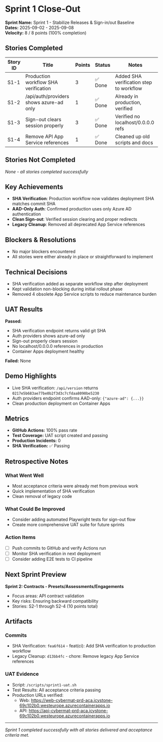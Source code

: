 # Sprint 1 Close-Out

**Sprint Name:** Sprint 1 - Stabilize Releases & Sign-in/out Baseline  
**Dates:** 2025-09-02 - 2025-09-08  
**Velocity:** 8 / 8 points (100% completion)

## Stories Completed

| Story ID | Title | Points | Status | Notes |
|----------|-------|--------|--------|-------|
| S1-1 | Production workflow SHA verification | 3 | ✅ Done | Added SHA verification step to workflow |
| S1-2 | /api/auth/providers shows azure-ad only | 1 | ✅ Done | Already in production, verified |
| S1-3 | Sign-out clears session properly | 3 | ✅ Done | Verified no localhost/0.0.0.0 refs |
| S1-4 | Remove API App Service references | 1 | ✅ Done | Cleaned up old scripts and docs |

## Stories Not Completed

*None - all stories completed successfully*

## Key Achievements

- **SHA Verification**: Production workflow now validates deployment SHA matches commit SHA
- **AAD-Only Auth**: Confirmed production uses only Azure AD authentication
- **Clean Sign-out**: Verified session clearing and proper redirects
- **Legacy Cleanup**: Removed all deprecated App Service references

## Blockers & Resolutions

- No major blockers encountered
- All stories were either already in place or straightforward to implement

## Technical Decisions

- SHA verification added as separate workflow step after deployment
- Kept validation non-blocking during initial rollout phase
- Removed 4 obsolete App Service scripts to reduce maintenance burden

## UAT Results

**Passed:**
- SHA verification endpoint returns valid git SHA
- Auth providers shows azure-ad only
- Sign-out properly clears session
- No localhost/0.0.0.0 references in production
- Container Apps deployment healthy

**Failed:** None

## Demo Highlights

- Live SHA verification: `/api/version` returns `0217e5b683ae77be0b2f3d3c7cfdaa8090be5230`
- Auth providers endpoint confirms AAD-only: `{"azure-ad": {...}}`
- Clean production deployment on Container Apps

## Metrics

- **GitHub Actions:** 100% pass rate
- **Test Coverage:** UAT script created and passing
- **Production Incidents:** 0
- **SHA Verification:** ✅ Passing

## Retrospective Notes

### What Went Well

- Most acceptance criteria were already met from previous work
- Quick implementation of SHA verification
- Clean removal of legacy code

### What Could Be Improved

- Consider adding automated Playwright tests for sign-out flow
- Create more comprehensive UAT suite for future sprints

### Action Items

- [ ] Push commits to GitHub and verify Actions run
- [ ] Monitor SHA verification in next deployment
- [ ] Consider adding E2E tests to CI pipeline

## Next Sprint Preview

**Sprint 2: Contracts - Presets/Assessments/Engagements**
- Focus areas: API contract validation
- Key risks: Ensuring backward compatibility
- Stories: S2-1 through S2-4 (10 points total)

## Artifacts

### Commits
- SHA Verification: `fea6f614` - feat(ci): Add SHA verification to production workflow
- Legacy Cleanup: `d13bb4fc` - chore: Remove legacy App Service references

### UAT Evidence
- Script: `/scripts/sprint1-uat.sh`
- Test Results: All acceptance criteria passing
- Production URLs verified:
  - Web: https://web-cybermat-prd-aca.icystone-69c102b0.westeurope.azurecontainerapps.io
  - API: https://api-cybermat-prd-aca.icystone-69c102b0.westeurope.azurecontainerapps.io

---
*Sprint 1 completed successfully with all stories delivered and acceptance criteria met.*